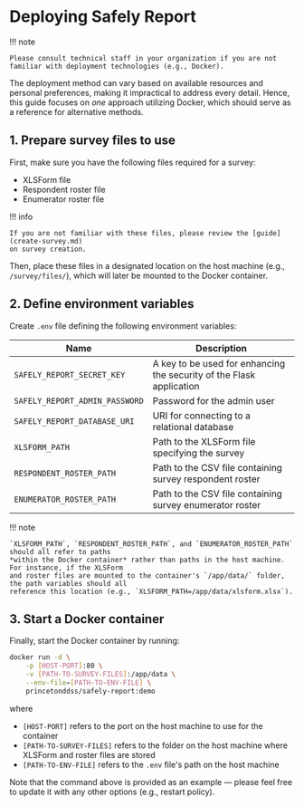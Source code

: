 # Deploying Safely Report

!!! note

    Please consult technical staff in your organization if you are not
    familiar with deployment technologies (e.g., Docker).

The deployment method can vary based on available resources and personal preferences,
making it impractical to address every detail. Hence, this guide focuses on *one* approach
utilizing Docker, which should serve as a reference for alternative methods.

## 1. Prepare survey files to use

First, make sure you have the following files required for a survey:

- XLSForm file
- Respondent roster file
- Enumerator roster file

!!! info

    If you are not familiar with these files, please review the [guide](create-survey.md)
    on survey creation.

Then, place these files in a designated location on the host machine (e.g., `/survey/files/`),
which will later be mounted to the Docker container.

## 2. Define environment variables

Create `.env` file defining the following environment variables:

| Name                           | Description                                                            |
| ------------------------------ | ---------------------------------------------------------------------- |
| `SAFELY_REPORT_SECRET_KEY`     | A key to be used for enhancing the security of the Flask application   |
| `SAFELY_REPORT_ADMIN_PASSWORD` | Password for the admin user                                            |
| `SAFELY_REPORT_DATABASE_URI`   | URI for connecting to a relational database                            |
| `XLSFORM_PATH`                 | Path to the XLSForm file specifying the survey                         |
| `RESPONDENT_ROSTER_PATH`       | Path to the CSV file containing survey respondent roster               |
| `ENUMERATOR_ROSTER_PATH`       | Path to the CSV file containing survey enumerator roster               |

!!! note

    `XLSFORM_PATH`, `RESPONDENT_ROSTER_PATH`, and `ENUMERATOR_ROSTER_PATH` should all refer to paths
    *within the Docker container* rather than paths in the host machine. For instance, if the XLSForm
    and roster files are mounted to the container's `/app/data/` folder, the path variables should all
    reference this location (e.g., `XLSFORM_PATH=/app/data/xlsform.xlsx`).

## 3. Start a Docker container

Finally, start the Docker container by running:

```bash
docker run -d \
    -p [HOST-PORT]:80 \
    -v [PATH-TO-SURVEY-FILES]:/app/data \
    --env-file=[PATH-TO-ENV-FILE] \
    princetonddss/safely-report:demo
```

where

- `[HOST-PORT]` refers to the port on the host machine to use for the container
- `[PATH-TO-SURVEY-FILES]` refers to the folder on the host machine where XLSForm and roster files are stored
- `[PATH-TO-ENV-FILE]` refers to the `.env` file's path on the host machine

Note that the command above is provided as an example &mdash; please feel free to update it
with any other options (e.g., restart policy).

